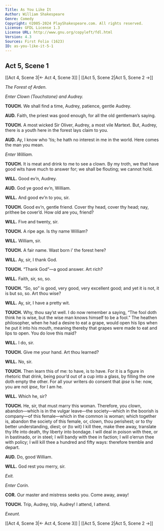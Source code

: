 ```yaml
---
Title: As You Like It
Author: William Shakespeare
Genre: Comedy
Copyright: ©2005-2024 PlayShakespeare.com. All rights reserved.
License: GFDL License 1.3
License URL: http://www.gnu.org/copyleft/fdl.html
Version: 4.3
Sources: First Folio (1623)
ID: as-you-like-it-5-1
---
```


## Act 5, Scene 1
[[Act 4, Scene 3|← Act 4, Scene 3]] | [[Act 5, Scene 2|Act 5, Scene 2 →]]

*The Forest of Arden.*

*Enter Clown (Touchstone) and Audrey.*

**TOUCH.**
We shall find a time, Audrey, patience, gentle Audrey.

**AUD.**
Faith, the priest was good enough, for all the old gentleman’s saying.

**TOUCH.**
A most wicked Sir Oliver, Audrey, a most vile Martext. But, Audrey, there is a youth here in the forest lays claim to you.

**AUD.**
Ay, I know who ’tis; he hath no interest in me in the world. Here comes the man you mean.

*Enter William.*

**TOUCH.**
It is meat and drink to me to see a clown. By my troth, we that have good wits have much to answer for; we shall be flouting; we cannot hold.

**WILL.**
Good ev’n, Audrey.

**AUD.**
God ye good ev’n, William.

**WILL.**
And good ev’n to you, sir.

**TOUCH.**
Good ev’n, gentle friend. Cover thy head, cover thy head; nay, prithee be cover’d. How old are you, friend?

**WILL.**
Five and twenty, sir.

**TOUCH.**
A ripe age. Is thy name William?

**WILL.**
William, sir.

**TOUCH.**
A fair name. Wast born i’ the forest here?

**WILL.**
Ay, sir, I thank God.

**TOUCH.**
“Thank God”—a good answer. Art rich?

**WILL.**
Faith, sir, so, so.

**TOUCH.**
“So, so” is good, very good, very excellent good; and yet it is not, it is but so, so. Art thou wise?

**WILL.**
Ay, sir, I have a pretty wit.

**TOUCH.**
Why, thou say’st well. I do now remember a saying, “The fool doth think he is wise, but the wise man knows himself to be a fool.” The heathen philosopher, when he had a desire to eat a grape, would open his lips when he put it into his mouth, meaning thereby that grapes were made to eat and lips to open. You do love this maid?

**WILL.**
I do, sir.

**TOUCH.**
Give me your hand. Art thou learned?

**WILL.**
No, sir.

**TOUCH.**
Then learn this of me: to have, is to have. For it is a figure in rhetoric that drink, being pour’d out of a cup into a glass, by filling the one doth empty the other. For all your writers do consent that *ipse* is he: now, you are not *ipse*, for I am he.

**WILL.**
Which he, sir?

**TOUCH.**
He, sir, that must marry this woman. Therefore, you clown, abandon—which is in the vulgar leave—the society—which in the boorish is company—of this female—which in the common is woman; which together is, abandon the society of this female, or, clown, thou perishest; or to thy better understanding, diest; or (to wit) I kill thee, make thee away, translate thy life into death, thy liberty into bondage. I will deal in poison with thee, or in bastinado, or in steel; I will bandy with thee in faction; I will o’errun thee with policy; I will kill thee a hundred and fifty ways: therefore tremble and depart.

**AUD.**
Do, good William.

**WILL.**
God rest you merry, sir.

*Exit.*

*Enter Corin.*

**COR.**
Our master and mistress seeks you. Come away, away!

**TOUCH.**
Trip, Audrey, trip, Audrey! I attend, I attend.

*Exeunt.*

[[Act 4, Scene 3|← Act 4, Scene 3]] | [[Act 5, Scene 2|Act 5, Scene 2 →]]